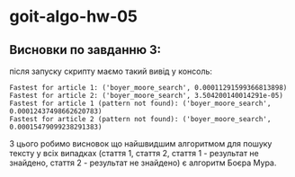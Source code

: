 # goit-algo-hw-05

## Висновки по завданню 3:

після запуску скрипту маємо такий вивід у консоль:

```
Fastest for article 1: ('boyer_moore_search', 0.00011291599366813898)
Fastest for article 2: ('boyer_moore_search', 3.504200140014291e-05)
Fastest for article 1 (pattern not found): ('boyer_moore_search', 0.00012437498662620783)
Fastest for article 2 (pattern not found): ('boyer_moore_search', 0.00015479099238291383)
```

З цього робимо висновок що найшвидшим алгоритмом для пошуку тексту у всіх випадках (стаття 1, стаття 2, стаття 1 - результат не знайдено, стаття 2 - результат не знайдено) є алгоритм Боєра Мура.
